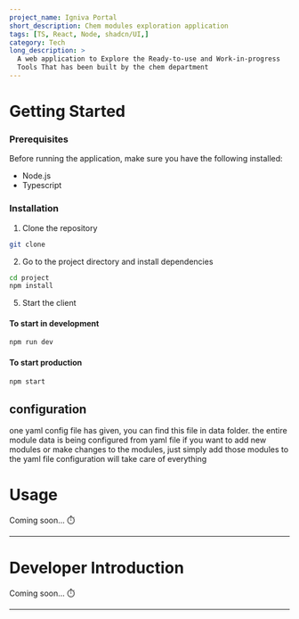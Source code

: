```yaml
---
project_name: Igniva Portal
short_description: Chem modules exploration application
tags: [TS, React, Node, shadcn/UI,]
category: Tech
long_description: >
  A web application to Explore the Ready-to-use and Work-in-progress
  Tools That has been built by the chem department
---
```



# Getting Started

### Prerequisites

Before running the application, make sure you have the following installed:

- Node.js
- Typescript

### Installation

1. Clone the repository

```bash
git clone 
```
2. Go to the project directory and install dependencies 

```bash
cd project
npm install
```

5. Start the client
####   To start in development
```bash
npm run dev
```
####   To start production
```bash
npm start
```
## configuration
one yaml config file has given, you can find this file in data folder.
the entire module data is being configured from yaml file
if you want to add new modules or make changes to the modules, just simply add those modules to the yaml file
configuration will take care of everything

# Usage

Coming soon... ⏱️

---

# Developer Introduction

Coming soon... ⏱️

---




